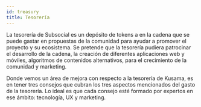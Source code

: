 ```yaml
---
id: treasury
title: Tesorería
---
```


La tesorería de Subsocial es un depósito de tokens a en la cadena que se puede gastar en propuestas de la comunidad para ayudar a promover el proyecto y su ecosistema. Se pretende que la tesorería pudiera patrocinar el desarrollo de la cadena, la creación de diferentes aplicaciones web y móviles, algoritmos de contenidos alternativos, para el crecimiento de la comunidad y marketing.

Donde vemos un área de mejora con respecto a la tesorería de Kusama, es en tener tres consejos que cubran los tres aspectos mencionados del gasto de la tesorería. Lo ideal es que cada consejo esté formado por expertos en ese ámbito: tecnología, UX y marketing.
